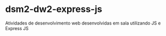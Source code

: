 # dsm2-dw2-express-js
Atividades de desenvolvimento web desenvolvidas em sala utilizando JS e Express JS
